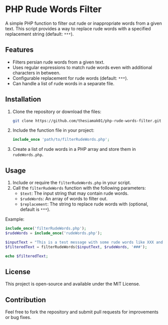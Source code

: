 # PHP Rude Words Filter

A simple PHP function to filter out rude or inappropriate words from a given text. This script provides a way to replace rude words with a specified replacement string (default: `***`).

## Features

- Filters persian rude words from a given text.
- Uses regular expressions to match rude words even with additional characters in between.
- Configurable replacement for rude words (default: `***`).
- Can handle a list of rude words in a separate file.

## Installation

1. Clone the repository or download the files:
    ```bash
    git clone https://github.com/thesiamak01/php-rude-words-filter.git
    ```

2. Include the function file in your project:
    ```php
    include_once 'path/to/filterRudeWords.php';
    ```

3. Create a list of rude words in a PHP array and store them in `rudeWords.php`.

## Usage

1. Include or require the `filterRudeWords.php` in your script.
2. Call the `filterRudeWords` function with the following parameters:
   - `$text`: The input string that may contain rude words.
   - `$rudeWords`: An array of words to filter out.
   - `$replacement`: The string to replace rude words with (optional, default is `***`).

Example:

```php
include_once('filterRudeWords.php');
$rudeWords = include_once('rudeWords.php');

$inputText = "This is a test message with some rude words like XXX and YYY";
$filteredText = filterRudeWords($inputText, $rudeWords, '###');

echo $filteredText;
```

## License
This project is open-source and available under the MIT License.

## Contribution
Feel free to fork the repository and submit pull requests for improvements or bug fixes.
